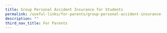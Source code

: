 ```yaml
---
title: Group Personal Accident Insurance for Students
permalink: /useful-links/for-parents/group-personal-accident-insurance-for-students
description: ""
third_nav_title: For Parents
---
```

